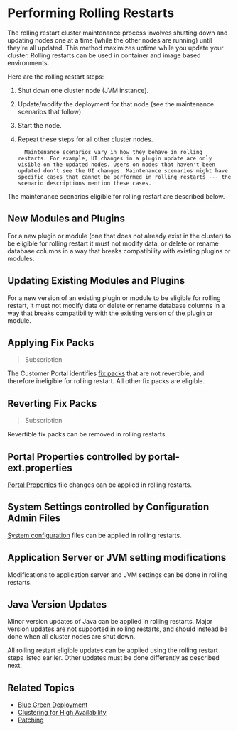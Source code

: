 # Performing Rolling Restarts

The rolling restart cluster maintenance process involves shutting down and updating nodes one at a time (while the other nodes are running) until they're all updated. This method maximizes uptime while you update your cluster. Rolling restarts can be used in container and image based environments.

Here are the rolling restart steps:

1. Shut down one cluster node (JVM instance).

2. Update/modify the deployment for that node (see the maintenance scenarios that follow).

3. Start the node.

4. Repeat these steps for all other cluster nodes.

    ```note::
      Maintenance scenarios vary in how they behave in rolling restarts. For example, UI changes in a plugin update are only visible on the updated nodes. Users on nodes that haven't been updated don't see the UI changes. Maintenance scenarios might have specific cases that cannot be performed in rolling restarts --- the scenario descriptions mention these cases.
    ```

The maintenance scenarios eligible for rolling restart are described below.

## New Modules and Plugins

For a new plugin or module (one that does not already exist in the cluster) to be eligible for rolling restart it must not modify data, or delete or rename database columns in a way that breaks compatibility with existing plugins or modules.

## Updating Existing Modules and Plugins

For a new version of an existing plugin or module to be eligible for rolling restart, it must not modify data or delete or rename database columns in a way that breaks compatibility with the existing version of the plugin or module.

## Applying Fix Packs

> Subscription

The Customer Portal identifies [fix packs](../patching-liferay/patching-liferay.md) that are not revertible, and therefore ineligible for rolling restart. All other fix packs are eligible.

## Reverting Fix Packs

> Subscription

Revertible fix packs can be removed in rolling restarts.

## Portal Properties controlled by portal-ext.properties

[Portal Properties](../../reference/portal-properties.md) file changes can be applied in rolling restarts.

## System Settings controlled by Configuration Admin Files

[System configuration](../../reference/system-properties.md) files can be applied in rolling restarts.

## Application Server or JVM setting modifications

Modifications to application server and JVM settings can be done in rolling restarts.

## Java Version Updates

Minor version updates of Java can be applied in rolling restarts. Major version updates are not supported in rolling restarts, and should instead be done when all cluster nodes are shut down.

All rolling restart eligible updates can be applied using the rolling restart steps listed earlier. Other updates must be done differently as described next.

## Related Topics

* [Blue Green Deployment](./blue-green-deployments.md)
* [Clustering for High Availability](../../setting-up-liferay/clustering-for-high-availability.md)
* [Patching](../patching-liferay/patching-liferay.md)

